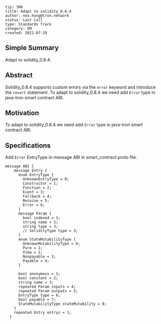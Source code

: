 ```
tip: 306
title: Adapt to solidity_0.8.4
author: neo.hong@tron.network
status: Last Call
type: Standards Track
category: VM
created: 2021-07-29
```

## Simple Summary

Adapt to solidity_0.8.4.

## Abstract

Solidity_0.8.4 supports custom errors via the `error` keyword and introduce the `revert` statement. To adapt to solidity_0.8.4 we need add `Error` type in java-tron smart contract ABI.

## Motivation

To adapt to solidity_0.8.4 we need add `Error` type in java-tron smart contract ABI. 

## Specifications

Add `Error` EntryType in message ABI in smart_contract.proto file.

```
message ABI {
    message Entry {
      enum EntryType {
        UnknownEntryType = 0;
        Constructor = 1;
        Function = 2;
        Event = 3;
        Fallback = 4;
        Receive = 5;
        Error = 6;
      }
      message Param {
        bool indexed = 1;
        string name = 2;
        string type = 3;
        // SolidityType type = 3;
      }
      enum StateMutabilityType {
        UnknownMutabilityType = 0;
        Pure = 1;
        View = 2;
        Nonpayable = 3;
        Payable = 4;
      }

      bool anonymous = 1;
      bool constant = 2;
      string name = 3;
      repeated Param inputs = 4;
      repeated Param outputs = 5;
      EntryType type = 6;
      bool payable = 7;
      StateMutabilityType stateMutability = 8;
    }
    repeated Entry entrys = 1;
  }
```

